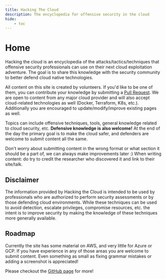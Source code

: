 ```yaml
---
title: Hacking The Cloud
description: The encyclopedia for offensive security in the cloud
hide:
    - toc
---
```


# Home
Hacking the cloud is an encyclopedia of the attacks/tactics/techniques that offensive security professionals can use on their next cloud exploitation adventure. The goal is to share this knowledge with the security community to better defend cloud native technologies.

All content on this site is created by volunteers. If you'd like to be one of them, you can contribute your knowledge by submitting a [Pull Request](https://github.com/Hacking-the-Cloud/hackingthe.cloud/pulls). We are open to content from any major cloud provider and will also accept cloud-related technologies as well (Docker, Terraform, K8s, etc.). Additionally you are encouraged to update/modify/improve existing pages as well.

Topics can include offensive techniques, tools, general knowledge related to cloud security, etc. **Defensive knowledge is also welcome!** At the end of the day the primary goal is to make the cloud safer, and defenders are welcome to submit content all the same.

Don't worry about submitting content in the wrong format or what section it should be a part of, we can always make improvements later :) When writing content: do try to credit the researcher who discovered it and link to their site/talk.

## Disclaimer
The information provided by Hacking the Cloud is intended to be used by professionals who are authorized to perform security assessments or by those defending cloud environments. While these techniques can be used to avoid detection, escalate privileges, compromise resources, etc. the intent is to improve security by making the knowledge of these techniques more generally available.

## Roadmap
Currently the site has some material on AWS, and very little for Azure or GCP. If you have experience in any of those areas you are welcome to submit content. Even something as small as fixing grammar mistakes or adding a screenshot is appreciated!

Please checkout the [GitHub page](https://github.com/Hacking-the-Cloud/hackingthe.cloud) for more!
